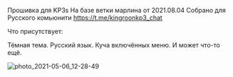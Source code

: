 
Прошивка для KP3s На базе ветки марлина от 2021.08.04
Собрано для Русского комьюнити https://t.me/kingroonkp3_chat

Что присутствует:

Тёмная тема.
Русский язык.
Куча включённых меню.
И может что-то ещё.

![photo_2021-05-06_12-28-49](https://user-images.githubusercontent.com/16611002/128197000-a6a41d9c-d3b1-4800-9ac7-5f358de6551d.jpg)
